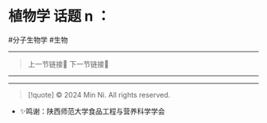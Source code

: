 # 植物学 话题 n ：
#分子生物学 #生物 

---

> 上一节链接🔗 
> 下一节链接🔗 

---


---
> [!quote] © 2024 Min Ni. All rights reserved.

- ✨鸣谢：陕西师范大学食品工程与营养科学学会
